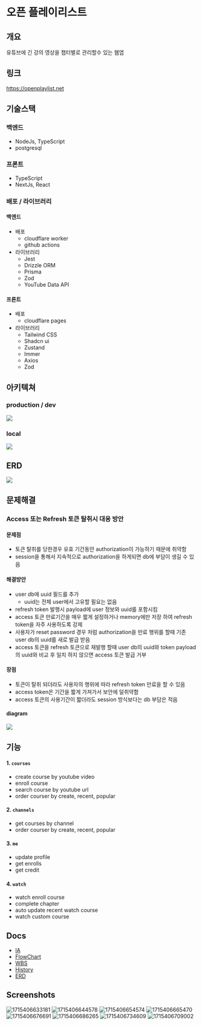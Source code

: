# 오픈 플레이리스트
## 개요
유튜브에 긴 강의 영상을 챕터별로 관리할수 있는 웹앱
## 링크
https://openplaylist.net
## 기술스택
### 백엔드
- NodeJs, TypeScript 
- postgresql
### 프론트
- TypeScript
- NextJs, React
### 배포 / 라이브러리
#### 백엔드
- 배포
  - cloudflare worker
  - github actions
- 라이브러리
  - Jest
  - Drizzle ORM
  - Prisma
  - Zod
  - YouTube Data API
#### 프론트
- 배포
  - cloudflare pages
- 라이브러리
  - Tailwind CSS
  - Shadcn ui
  - Zustand
  - Immer
  - Axios
  - Zod
## 아키텍쳐
### production / dev
![](image/README/open_playlist-architecture-production.png)
### local 
![](image/README/open_playlist-architecture-local.png)
## ERD
![](image/README/open_playlist-erd.png)
## 문제해결
### Access 또는 Refresh 토큰 탈취시 대응 방안
#### 문제점
- 토큰 탈취를 당한경우 유효 기간동안 authorization이 가능하기 때문에 취약함
- session을 통해서 지속적으로 authorization을 하게되면 db에 부담이 생길 수 있음
#### 해결방안
- user db에 uuid 필드를 추가
	- uuid는 전체 user에서 고유할 필요는 없음
- refresh token 발행시 payload에 user 정보와 uuid를 포함시킴
- access 토큰 만료기간을 매우 짧게 설정하거나 memory에만 저장 하여 refresh token을 자주 사용하도록 강제
- 사용자가 reset password 경우 처럼 authorization을 만료 행위를 할때 기존 user db의 uuid를 새로 발급 받음
- access 토큰을 refresh 토큰으로 재발행 할때 user db의 uuid와 token payload의 uuid와 비교 후 일치 하지 않으면 access 토큰 발급 거부
#### 장점
- 토큰이 탈취 되더라도 사용자의 행위에 따라 refresh token 만료을 할 수 있음
- access token은 기간을 짧게 가져가서 보안에 덜취약함
- access 토큰의 사용기간이 짧더라도 session 방식보다는 db 부담은 적음
#### diagram
![](./docs//images/problem-diagram.png)
## 기능
#### 1. `courses`
- create course by youtube video
- enroll course
- search course by youtube url
- order courser by create, recent, popular
#### 2. `channels`
- get courses by channel
- order courser by create, recent, popular
#### 3. `me`
- update profile
- get enrolls
- get credit
#### 4. `watch`
- watch enroll course
- complete chapter
- auto update recent watch course
- watch custom course
## Docs
- [IA](./docs/IA.md)
- [FlowChart](./docs/FlowChart.md)
- [WBS](./docs/WBS.md)
- [History](./docs/History.md)
- [ERD](./docs/ERD.md)
## Screenshots
![1715406633181](image/README/1715406633181.png)
![1715406644578](image/README/1715406644578.png)
![1715406654574](image/README/1715406654574.png)
![1715406665470](image/README/1715406665470.png)
![1715406676691](image/README/1715406676691.png)
![1715406686265](image/README/1715406686265.png)
![1715406734609](image/README/1715406734609.png)
![1715406709002](image/README/1715406709002.png)